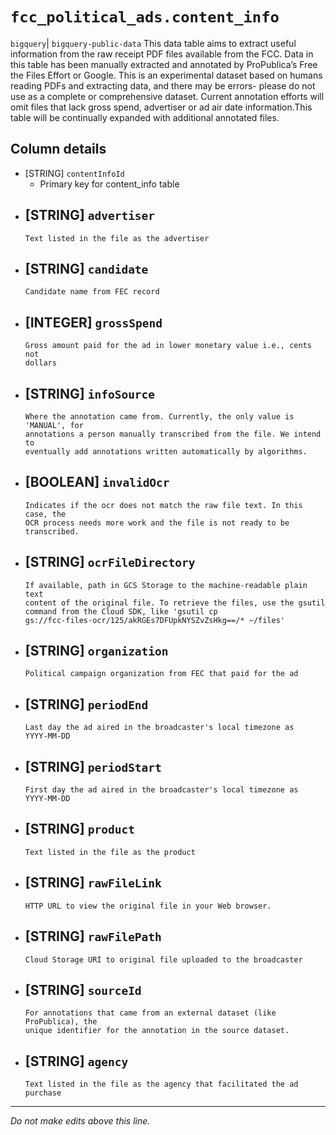 # `fcc_political_ads.content_info`
`bigquery`| `bigquery-public-data`
This data table aims to extract useful information from the raw receipt PDF files available from the FCC. Data in this table has been manually extracted and annotated by ProPublica’s Free the Files Effort or Google. This is an experimental dataset based on humans reading PDFs and extracting data, and there may be errors- please do not use as a complete or comprehensive dataset. Current annotation efforts will omit files that lack gross spend, advertiser or ad air date information.This table will be continually expanded with additional annotated files.

## Column details
* [STRING]    `contentInfoId`
  - Primary key for content_info table
* [STRING]    `advertiser`
  - 
      Text listed in the file as the advertiser
* [STRING]    `candidate`
  - 
      Candidate name from FEC record
* [INTEGER]   `grossSpend`
  - 
      Gross amount paid for the ad in lower monetary value i.e., cents not
      dollars
* [STRING]    `infoSource`
  - 
      Where the annotation came from. Currently, the only value is 'MANUAL', for
      annotations a person manually transcribed from the file. We intend to
      eventually add annotations written automatically by algorithms.
* [BOOLEAN]   `invalidOcr`
  - 
      Indicates if the ocr does not match the raw file text. In this case, the
      OCR process needs more work and the file is not ready to be
      transcribed.
* [STRING]    `ocrFileDirectory`
  - 
      If available, path in GCS Storage to the machine-readable plain text
      content of the original file. To retrieve the files, use the gsutil
      command from the Cloud SDK, like 'gsutil cp
      gs://fcc-files-ocr/125/akRGEs7DFUpkNYSZvZsHkg==/* ~/files'
* [STRING]    `organization`
  - 
      Political campaign organization from FEC that paid for the ad
* [STRING]    `periodEnd`
  - 
      Last day the ad aired in the broadcaster's local timezone as
      YYYY-MM-DD
* [STRING]    `periodStart`
  - 
      First day the ad aired in the broadcaster's local timezone as
      YYYY-MM-DD
* [STRING]    `product`
  - 
      Text listed in the file as the product
* [STRING]    `rawFileLink`
  - 
      HTTP URL to view the original file in your Web browser.
* [STRING]    `rawFilePath`
  - 
      Cloud Storage URI to original file uploaded to the broadcaster
* [STRING]    `sourceId`
  - 
      For annotations that came from an external dataset (like ProPublica), the
      unique identifier for the annotation in the source dataset.
* [STRING]    `agency`
  - 
      Text listed in the file as the agency that facilitated the ad purchase

-------------------------------------------------------------------------------
*Do not make edits above this line.*
